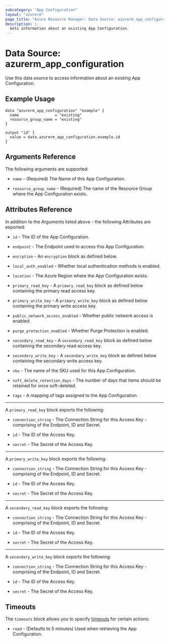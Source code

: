 ```yaml
---
subcategory: "App Configuration"
layout: "azurerm"
page_title: "Azure Resource Manager: Data Source: azurerm_app_configuration"
description: |-
  Gets information about an existing App Configuration.
---
```


# Data Source: azurerm_app_configuration

Use this data source to access information about an existing App Configuration.

## Example Usage

```hcl
data "azurerm_app_configuration" "example" {
  name                = "existing"
  resource_group_name = "existing"
}

output "id" {
  value = data.azurerm_app_configuration.example.id
}
```

## Arguments Reference

The following arguments are supported:

* `name` - (Required) The Name of this App Configuration.

* `resource_group_name` - (Required) The name of the Resource Group where the App Configuration exists.

## Attributes Reference

In addition to the Arguments listed above - the following Attributes are exported: 

* `id` - The ID of the App Configuration.

* `endpoint` - The Endpoint used to access this App Configuration.

* `encrption` - An `encryption` block as defined below.

* `local_auth_enabled` - Whether local authentication methods is enabled.

* `location` - The Azure Region where the App Configuration exists.

* `primary_read_key` - A `primary_read_key` block as defined below containing the primary read access key.

* `primary_write_key` - A `primary_write_key` block as defined below containing the primary write access key.

* `public_network_access_enabled` - Whether public network access is enabled.

* `purge_protection_enabled` - Whether Purge Protection is enabled.

* `secondary_read_key` - A `secondary_read_key` block as defined below containing the secondary read access key.

* `secondary_write_key` - A `secondary_write_key` block as defined below containing the secondary write access key.

* `sku` - The name of the SKU used for this App Configuration.

* `soft_delete_retention_days` - The number of days that items should be retained for once soft-deleted.

* `tags` - A mapping of tags assigned to the App Configuration.

---

A `primary_read_key` block exports the following:

* `connection_string` - The Connection String for this Access Key - comprising of the Endpoint, ID and Secret.

* `id` - The ID of the Access Key.

* `secret` - The Secret of the Access Key.

---

A `primary_write_key` block exports the following:

* `connection_string` - The Connection String for this Access Key - comprising of the Endpoint, ID and Secret.

* `id` - The ID of the Access Key.

* `secret` - The Secret of the Access Key.

---

A `secondary_read_key` block exports the following:

* `connection_string` - The Connection String for this Access Key - comprising of the Endpoint, ID and Secret.

* `id` - The ID of the Access Key.

* `secret` - The Secret of the Access Key.

---

A `secondary_write_key` block exports the following:

* `connection_string` - The Connection String for this Access Key - comprising of the Endpoint, ID and Secret.

* `id` - The ID of the Access Key.

* `secret` - The Secret of the Access Key.

## Timeouts

The `timeouts` block allows you to specify [timeouts](https://www.terraform.io/language/resources/syntax#operation-timeouts) for certain actions:

* `read` - (Defaults to 5 minutes) Used when retrieving the App Configuration.
